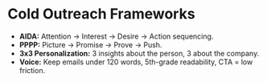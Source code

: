 # Cold Outreach Frameworks

- **AIDA:** Attention → Interest → Desire → Action sequencing.
- **PPPP:** Picture → Promise → Prove → Push.
- **3x3 Personalization:** 3 insights about the person, 3 about the company.
- **Voice:** Keep emails under 120 words, 5th-grade readability, CTA = low friction.
